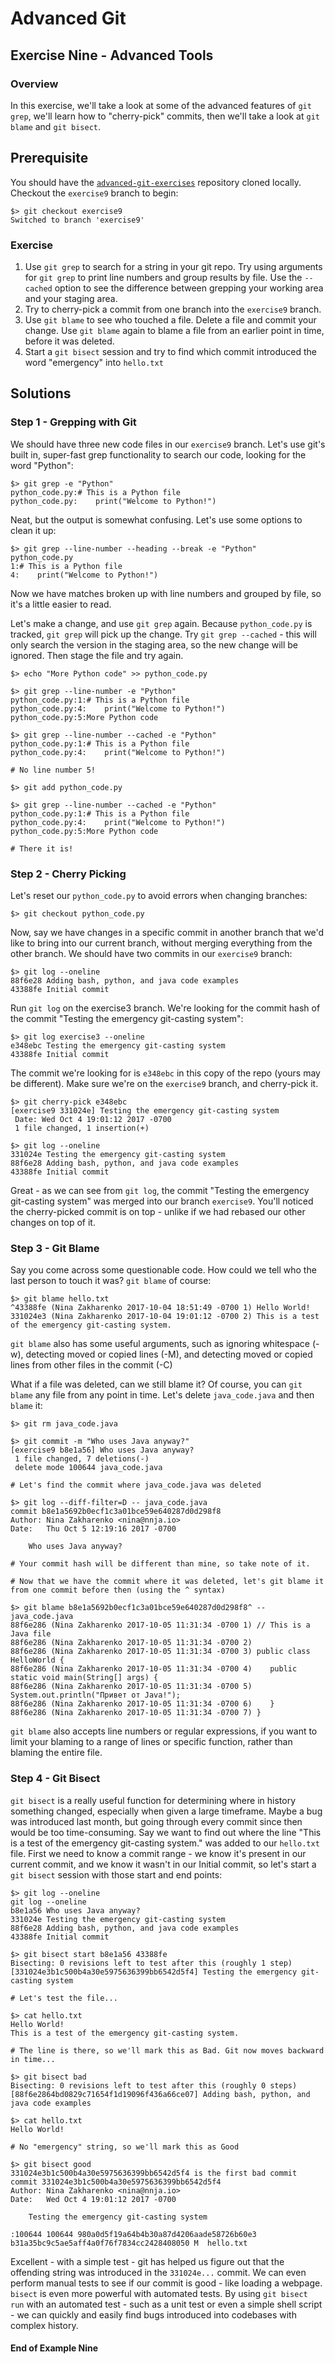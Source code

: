 # Advanced Git


## Exercise Nine - Advanced Tools

### Overview
In this exercise, we'll take a look at some of the advanced features of `git grep`, we'll learn how to "cherry-pick" commits, then we'll take a look at `git blame` and `git bisect`.

## Prerequisite
You should have the [`advanced-git-exercises`](https://github.com/nnja/advanced-git-exercises)  repository cloned locally. Checkout the `exercise9` branch to begin:

```
$> git checkout exercise9
Switched to branch 'exercise9'
```

### Exercise
1. Use `git grep` to search for a string in your git repo. Try using arguments for `git grep` to print line numbers and group results by file. Use the `--cached` option to see the difference between grepping your working area and your staging area.
2. Try to cherry-pick a commit from one branch into the `exercise9` branch.
3. Use `git blame` to see who touched a file. Delete a file and commit your change. Use `git blame` again to blame a file from an earlier point in time, before it was deleted.
4. Start a `git bisect` session and try to find which commit introduced the word "emergency" into `hello.txt` 

## Solutions

### Step 1 - Grepping with Git
We should have three new code files in our `exercise9` branch. Let's use git's built in, super-fast grep functionality to search our code, looking for the word "Python":

```
$> git grep -e "Python"
python_code.py:# This is a Python file
python_code.py:    print("Welcome to Python!")
```

Neat, but the output is somewhat confusing. Let's use some options to clean it up:

```
$> git grep --line-number --heading --break -e "Python"
python_code.py
1:# This is a Python file
4:    print("Welcome to Python!")
```

Now we have matches broken up with line numbers and grouped by file, so it's a little easier to read. 

Let's make a change, and use `git grep` again. Because `python_code.py` is tracked, `git grep` will pick up the change. Try `git grep --cached` - this will only search the version in the staging area, so the new change will be ignored. Then stage the file and try again.

```
$> echo "More Python code" >> python_code.py

$> git grep --line-number -e "Python"
python_code.py:1:# This is a Python file
python_code.py:4:    print("Welcome to Python!")
python_code.py:5:More Python code

$> git grep --line-number --cached -e "Python"
python_code.py:1:# This is a Python file
python_code.py:4:    print("Welcome to Python!")

# No line number 5!

$> git add python_code.py

$> git grep --line-number --cached -e "Python"
python_code.py:1:# This is a Python file
python_code.py:4:    print("Welcome to Python!")
python_code.py:5:More Python code

# There it is!
```

### Step 2 - Cherry Picking
Let's reset our `python_code.py` to avoid errors when changing branches:

```
$> git checkout python_code.py
```

Now, say we have changes in a specific commit in another branch that we'd like to bring into our current branch, without merging everything from the other branch. We should have two commits in our `exercise9` branch:

```
$> git log --oneline
88f6e28 Adding bash, python, and java code examples
43388fe Initial commit
```

Run `git log` on the exercise3 branch. We're looking for the commit hash of the commit "Testing the emergency git-casting system":

```
$> git log exercise3 --oneline
e348ebc Testing the emergency git-casting system
43388fe Initial commit

```

The commit we're looking for is `e348ebc` in this copy of the repo (yours may be different). Make sure we're on the `exercise9` branch, and cherry-pick it.

```
$> git cherry-pick e348ebc
[exercise9 331024e] Testing the emergency git-casting system
 Date: Wed Oct 4 19:01:12 2017 -0700
 1 file changed, 1 insertion(+)

$> git log --oneline
331024e Testing the emergency git-casting system
88f6e28 Adding bash, python, and java code examples
43388fe Initial commit
```

Great - as we can see from `git log`, the commit "Testing the emergency git-casting system" was merged into our branch `exercise9`. You'll noticed the cherry-picked commit is on top - unlike if we had rebased our other changes on top of it.

### Step 3 - Git Blame
Say you come across some questionable code. How could we tell who the last person to touch it was? `git blame` of course:

```
$> git blame hello.txt
^43388fe (Nina Zakharenko 2017-10-04 18:51:49 -0700 1) Hello World!
331024e3 (Nina Zakharenko 2017-10-04 19:01:12 -0700 2) This is a test of the emergency git-casting system.
```

`git blame` also has some useful arguments, such as ignoring whitespace (-w), detecting moved or copied lines (-M), and detecting moved or copied lines from other files in the commit (-C)

What if a file was deleted, can we still blame it? Of course, you can `git blame` any file from any point in time. Let's delete `java_code.java` and then `blame` it:

```
$> git rm java_code.java

$> git commit -m "Who uses Java anyway?"
[exercise9 b8e1a56] Who uses Java anyway?
 1 file changed, 7 deletions(-)
 delete mode 100644 java_code.java
 
# Let's find the commit where java_code.java was deleted

$> git log --diff-filter=D -- java_code.java
commit b8e1a5692b0ecf1c3a01bce59e640287d0d298f8
Author: Nina Zakharenko <nina@nnja.io>
Date:   Thu Oct 5 12:19:16 2017 -0700

    Who uses Java anyway?
    
# Your commit hash will be different than mine, so take note of it.

# Now that we have the commit where it was deleted, let's git blame it from one commit before then (using the ^ syntax) 

$> git blame b8e1a5692b0ecf1c3a01bce59e640287d0d298f8^ -- java_code.java
88f6e286 (Nina Zakharenko 2017-10-05 11:31:34 -0700 1) // This is a Java file
88f6e286 (Nina Zakharenko 2017-10-05 11:31:34 -0700 2)
88f6e286 (Nina Zakharenko 2017-10-05 11:31:34 -0700 3) public class HelloWorld {
88f6e286 (Nina Zakharenko 2017-10-05 11:31:34 -0700 4)    public static void main(String[] args) {
88f6e286 (Nina Zakharenko 2017-10-05 11:31:34 -0700 5)       System.out.println("Привет от Java!");
88f6e286 (Nina Zakharenko 2017-10-05 11:31:34 -0700 6)    }
88f6e286 (Nina Zakharenko 2017-10-05 11:31:34 -0700 7) }
```

`git blame` also accepts line numbers or regular expressions, if you want to limit your blaming to a range of lines or specific function, rather than blaming the entire file.

### Step 4 - Git Bisect
`git bisect` is a really useful function for determining where in history something changed, especially when given a large timeframe. Maybe a bug was introduced last month, but going through every commit since then would be too time-consuming. Say we want to find out where the line "This is a test of the emergency git-casting system." was added to our `hello.txt` file. First we need to know a commit range - we know it's present in our current commit, and we know it wasn't in our Initial commit, so let's start a `git bisect` session with those start and end points:


```
$> git log --oneline
git log --oneline
b8e1a56 Who uses Java anyway?
331024e Testing the emergency git-casting system
88f6e28 Adding bash, python, and java code examples
43388fe Initial commit

$> git bisect start b8e1a56 43388fe
Bisecting: 0 revisions left to test after this (roughly 1 step)
[331024e3b1c500b4a30e5975636399bb6542d5f4] Testing the emergency git-casting system

# Let's test the file...

$> cat hello.txt
Hello World!
This is a test of the emergency git-casting system.

# The line is there, so we'll mark this as Bad. Git now moves backward in time...

$> git bisect bad
Bisecting: 0 revisions left to test after this (roughly 0 steps)
[88f6e2864bd0829c71654f1d19096f436a66ce07] Adding bash, python, and java code examples

$> cat hello.txt
Hello World!

# No "emergency" string, so we'll mark this as Good

$> git bisect good
331024e3b1c500b4a30e5975636399bb6542d5f4 is the first bad commit
commit 331024e3b1c500b4a30e5975636399bb6542d5f4
Author: Nina Zakharenko <nina@nnja.io>
Date:   Wed Oct 4 19:01:12 2017 -0700

    Testing the emergency git-casting system

:100644 100644 980a0d5f19a64b4b30a87d4206aade58726b60e3 b31a35bc9c5ae5aff4a0f76f7834cc2428408050 M	hello.txt
```

Excellent - with a simple test - git has helped us figure out that the offending string was introduced in the `331024e...` commit. We can even perform manual tests to see if our commit is good - like loading a webpage. `bisect` is even more powerful with automated tests. By using `git bisect run` with an automated test - such as a unit test or even a simple shell script - we can quickly and easily find bugs introduced into codebases with complex history. 
#### End of Example Nine
